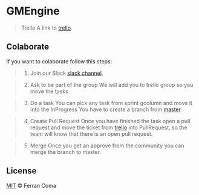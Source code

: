 # GMEngine

> Trello
A link to [trello](https://trello.com/b/PBmT4ugm/gmengine).

## Colaborate
If you want to colaborate follow this steps:

> 1. Join our Slack
[slack channel](https://join.slack.com/t/gmengine/shared_invite/enQtNDk1MjM2NzA1MTIwLWE0M2MxYTcxMDE3OTEyOTE4OGZlYjc2NDIzY2IwNGJiZDYzZmZkNDQ0ZmQ5YmYyMmVkZDk3ZjAwZDYxNWRiZjE).

> 2. Ask to be part of the group
We will add you to trello group so you move the tasks 

> 3. Do a task
You can pick any task from sprint gcolumn and move it into the InProgress
You have to create a branch from [master](https://github.com/vandalo/GMEngine)

> 4. Create Pull Request
Once you have finished the task open a pull request and move the ticket from [trello](https://trello.com/b/PBmT4ugm/gmengine) into PullRequest, so the team will know that there is an open pull request.

> 5. Merge
Once you get an approve from the community you can merge the branch to master.

## License

[MIT](LICENSE) © Ferran Coma
